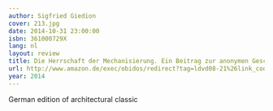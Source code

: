 ```yaml
---
author: Sigfried Giedion
cover: 213.jpg
date: 2014-10-31 23:00:00
isbn: 361000729X
lang: nl
layout: review
title: Die Herrschaft der Mechanisierung. Ein Beitrag zur anonymen Geschichte.
url: http://www.amazon.de/exec/obidos/redirect?tag=ldvd08-21%26link_code=xm2%26camp=2025%26creative=165953%26path=http://www.amazon.de/gp/redirect.html%253fASIN=361000729X%2526tag=ldvd08-21%2526lcode=xm2%2526cID=2025%2526ccmID=165953%2526location=/o/ASIN/361000729X%25253FSubscriptionId=0VJDVJ14KM0P0VXDCQ82
year: 2014
---
```


German edition of architectural classic
